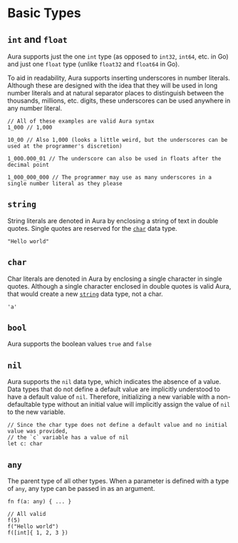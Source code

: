 # Basic Types

## `int` and `float`

Aura supports just the one `int` type (as opposed to `int32`, `int64`, etc. in Go) and just one `float` type (unlike `float32`
and `float64` in Go).

To aid in readability, Aura supports inserting underscores in number literals. Although these are designed with the idea that
they will be used in long number literals and at natural separator places to distinguish between the thousands, millions, etc.
digits, these underscores can be used anywhere in any number literal.

```
// All of these examples are valid Aura syntax
1_000 // 1,000

10_00 // Also 1,000 (looks a little weird, but the underscores can be used at the programmer's discretion)

1_000.000_01 // The underscore can also be used in floats after the decimal point

1_000_000_000 // The programmer may use as many underscores in a single number literal as they please
```

## `string`

String literals are denoted in Aura by enclosing a string of text in double quotes. Single quotes are reserved for the
[`char`](Basic-Types.md#char) data type.

```
"Hello world"
```

## `char`

Char literals are denoted in Aura by enclosing a single character in single quotes. Although a single character enclosed
in double quotes is valid Aura, that would create a new [`string`](Basic-Types.md#string) data type, not a char.

```
'a'
```

## `bool`

Aura supports the boolean values `true` and `false`

## `nil`

Aura supports the `nil` data type, which indicates the absence of a value. Data types that do not define a default value
are implicitly understood to have a default value of `nil`. Therefore, initializing a new variable with a non-defaultable
type without an initial value will implicitly assign the value of `nil` to the new variable.

```
// Since the char type does not define a default value and no initial value was provided,
// the `c` variable has a value of nil
let c: char
```

## `any`

The parent type of all other types. When a parameter is defined with a type of `any`, any type can be passed in as an
argument.

```
fn f(a: any) { ... }

// All valid
f(5)
f("Hello world")
f([int]{ 1, 2, 3 })
```